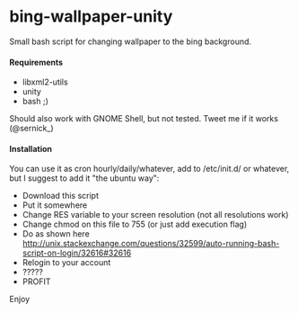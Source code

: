 # bing-wallpaper-unity
Small bash script for changing wallpaper to the bing background.


#### Requirements
* libxml2-utils
* unity
* bash ;)

Should also work with GNOME Shell, but not tested. Tweet me if it works (@sernick_)

#### Installation

You can use it as cron hourly/daily/whatever, add to /etc/init.d/ or whatever,
but I suggest to add it "the ubuntu way":

* Download this script
* Put it somewhere
* Change RES variable to your screen resolution (not all resolutions work)
* Change chmod on this file to 755 (or just add execution flag)
* Do as shown here http://unix.stackexchange.com/questions/32599/auto-running-bash-script-on-login/32616#32616
* Relogin to your account
* ?????
* PROFIT

Enjoy